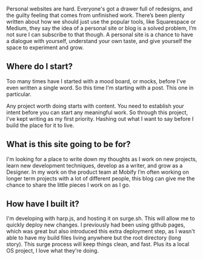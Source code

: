 Personal websites are hard. Everyone's got a drawer full of redesigns, and the guilty feeling that comes from unfinished work. There’s been plenty written about how we should just use the popular tools, like Squarespace or Medium, they say the idea of a personal site or blog is a solved problem, I’m not sure I can subscribe to that though. A personal site is a chance to have a dialogue with yourself, understand your own taste, and give yourself the space to experiment and grow.

## Where do I start?

Too many times have I started with a mood board, or mocks, before I've even written a single word. So this time I'm starting with a post. This one in particular.

Any project worth doing starts with content. You need to establish your intent before you can start any meaningful work. So through this project, I’ve kept writing as my first priority. Hashing out what I want to say before I build the place for it to live.

## What is this site going to be for?

I'm looking for a place to write down my thoughts as I work on new projects, learn new development techniques, develop as a writer, and grow as a Designer. In my work on the product team at Mobify I’m often working on longer term projects with a lot of different people, this blog can give me the chance to share the little pieces I work on as I go.

## How have I built it?

I'm developing with harp.js, and hosting it on surge.sh. This will allow me to quickly deploy new changes. I previously had been using github pages, which was great but also introduced this extra deployment step, as I wasn't able to have my build files living anywhere but the root directory (long story). This surge process will keep things clean, and fast. Plus its a local OS project, I love what they're doing.

